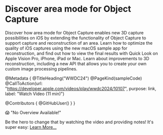 # Discover area mode for Object Capture

Discover how area mode for Object Capture enables new 3D capture possibilities on iOS by extending the functionality of Object Capture to support capture and reconstruction of an area. Learn how to optimize the quality of iOS captures using the new macOS sample app for reconstruction, and find out how to view the final results with Quick Look on Apple Vision Pro, iPhone, iPad or Mac. Learn about improvements to 3D reconstruction, including a new API that allows you to create your own custom image processing pipelines.

@Metadata {
   @TitleHeading("WWDC24")
   @PageKind(sampleCode)
   @CallToAction(url: "https://developer.apple.com/videos/play/wwdc2024/10107", purpose: link, label: "Watch Video (11 min)")

   @Contributors {
      @GitHubUser(<replace this with your GitHub handle>)
   }
}

😱 "No Overview Available!"

Be the hero to change that by watching the video and providing notes! It's super easy:
 [Learn More…](https://wwdcnotes.com/documentation/wwdcnotes/contributing)
